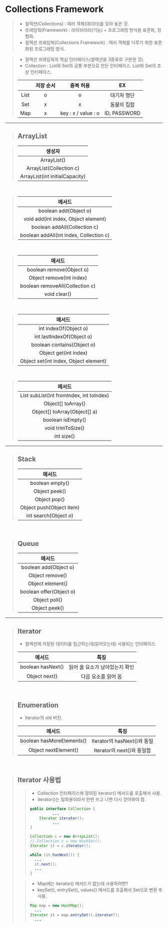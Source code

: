 # Collections Framework

> - 컬렉션(Collections) : 여러 객체(데이터)를 모아 놓은 것.
> - 프레임웍(Framework) : 라이브러리(기능) + 프로그래밍 방식을 표준화, 정형화.
> - 컬렉션 프레임웍(Collections Framework) : 여러 객체를 다루기 위한 표준화된 프로그래밍 방식.

> - 컬렉션 프레임웍의 핵심 인터페이스(컬렉션을 3종류로 구분한 것).
> - Collection : List와 Set의 공통 부분으로 만든 인터페이스. List와 Set의 조상 인터페이스.
>
> |   | 저장 순서 | 중복 허용 | EX |
> |:---:|:---:|:---:|:---:|
> | List | o | o | 대기자 명단 |
> | Set | x | x | 동물의 집합 |
> | Map | x | key : x / value : o | ID, PASSWORD |

___

> ## ArrayList

> | 생성자 |
> |:----:|
> | ArrayList() |
> | ArrayList(Collection c) |
> | ArrayList(int initialCapacity) |

<br>

> | 메서드 |
> |:----:|
> | boolean add(Object o) |
> | void add(int index, Object element) |
> | boolean addAll(Collection c) |
> | boolean addAll(int index, Collection c) |

<br>

> | 메서드 |
> |:----:|
> | boolean remove(Object o) |
> | Object remove(int index) |
> | boolean removeAll(Collection c) |
> | void clear() |

<br>

> | 메서드 |
> |:----:|
> | int indexOf(Object o) |
> | int lastIndexOf(Object o) |
> | boolean contains(Object o) |
> | Object get(int index) |
> | Object set(int index, Object element) |

<br>

> | 메서드 |
> |:----:|
> | List subList(int fromIndex, int toIndex) |
> | Object[] toArray() |
> | Object[] toArray(Object[] a) |
> | boolean isEmpty() |
> | void trimToSize() |
> | int size() |

___

> ## Stack
> 
> | 메서드 |
> |:----:|
> | boolean empty() |
> | Object peek() |
> | Object pop() |
> | Object push(Object item) |
> | int search(Object o) |

<br>

> ## Queue
> 
> | 메서드 |
> |:----:|
> | boolean add(Object o) |
> | Object remove() |
> | Object element() |
> | boolean offer(Object o) |
> | Object poll() |
> | Object peek() |

___

> ## Iterator
> - 컬렉션에 저장된 데이터를 접근하는데(읽어오는데) 사용되는 인터페이스.
> 
> | 메서드 | 특징 |
> |:----:|:----:|
> | boolean hasNext() | 읽어 올 요소가 남아있는지 확인 |
> | Object next() | 다음 요소를 읽어 옴 |

<br>

> ## Enumeration
> - Iterator의 old 버전.
> 
> | 메서드 | 특징 |
> |:----:|:----:|
> | boolean hasMoreElements() | Iterator의 hasNext()와 동일 |
> | Object nextElement() | Iterator의 next()와 동일함 |

<br>

> ## Iterator 사용법
> > - Collection 인터페이스에 정의된 iterator() 메서드를 호출해서 사용.
> > - iterator()는 일회용이라서 한번 쓰고 나면 다시 얻어와야 함.
> > 
> > ```java
> > public interface Collection {
> >           ...
> >     Iterator iterator();
> >           ...
> > }
> > ```
> > 
> > ```java
> > Collection c = new ArrayList();
> > // Collection c = new HashSet();
> > Iterator it = c.iterator();
> > 
> > while (it.hasNext()) {
>	>   ...
>	>   it.next();
> >   ...
> > }
> > ```
>
> > - Map에는 iterator() 메서드가 없는데 사용하려면?
> > - keySet(), entrySet(), values() 메서드를 호출해서 Set으로 변환 후 사용.
> > ```java
> > Map map = new HashMap();
> >   ...
>	> Iterator it = map.entrySet().iterator();
> >   ...
> > ```
